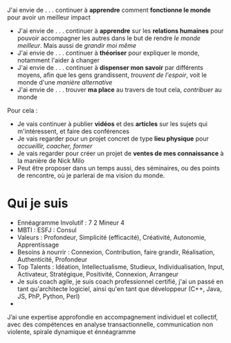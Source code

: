 
 
 J'ai envie de . . . continuer à **apprendre** comment **fonctionne le monde** pour avoir un meilleur impact
* J'ai envie de . . . continuer à **apprendre** sur les **relations humaines** pour pouvoir accompagner les autres dans le but de rendre *le monde meilleur*. Mais aussi de *grandir moi même*
* J'ai envie de . . . continuer à **théoriser** pour expliquer le monde, notamment l'aider à changer
* J'ai envie de . . . continuer à **dispenser mon savoir** par différents moyens, afin que les gens grandissent, *trouvent de l'espoir*, voit le monde d'une *manière alternative*
* J'ai envie de . . . trouver **ma place** au travers de tout cela, *contribuer* au monde

Pour cela :
* Je vais continuer à publier **vidéos** et des **articles** sur les sujets qui m'intéressent, et faire des conférences
* Je vais regarder pour un projet concret de type **lieu physique** pour *accueillir, coacher, former*
* Je vais regarder pour créer un projet de **ventes de mes connaissance** à la manière de Nick Milo                     
* Peut être proposer dans un temps aussi, des séminaires, ou des points de rencontre, où je parlerai de ma vision du monde.
# Qui je suis
* Ennéagramme Involutif : 7       2                 Mineur 4
* MBTI : ESFJ : Consul 
* Valeurs : Profondeur, Simplicité (efficacité), Créativité, Autonomie, Apprentissage
* Besoins à nourrir : Connexion, Contribution, faire grandir, Réalisation, Authenticité, Profondeur
* Top Talents : Idéation, Intellectualisme, Studieux, Individualisation, Input, Activateur, Stratégique, Positivité, Connexion, Arrangeur
* Je suis coach agile, je suis coach professionnel certifié, j'ai un passé en tant qu'architecte logiciel, ainsi qu'en tant que développeur (C++, Java, JS, PhP, Python, Perl)
*

J’ai une expertise approfondie en accompagnement individuel et collectif, avec des compétences en analyse transactionnelle, communication non violente, spirale dynamique et énnéagramme